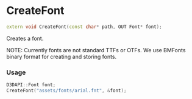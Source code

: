 # CreateFont

```c++
extern void CreateFont(const char* path, OUT Font* font);
```

Creates a font. 

NOTE: Currently fonts are not standard TTFs or OTFs. We use BMFonts binary format for creating and storing fonts.

### Usage
```c++
D3DAPI::Font font;
CreateFont("assets/fonts/arial.fnt", &font);
```
